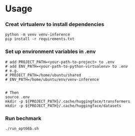 # Usage

### Creat virtualenv to install dependencies

```
python -m venv venv-inference
pip install -r requirements.txt
```

### Set up environment variables in .env
```
# add PROJECT_PATH=<your-path-to-project> to .env
# add ENV_PATH=<your-path-to-python-virtualenv> to .env
# e.g. 
# PROJECT_PATH=/home/ubuntu/shared
# ENV_PATH=/home/ubuntu/env/venv-inference


# Then 
source .env
mkdir -p ${PROJECT_PATH}/.cache/huggingface/transformers
mkdir -p ${PROJECT_PATH}/.cache/huggingface/datasets
```

### Run bechmark

```
./run_opt66b.sh
```
